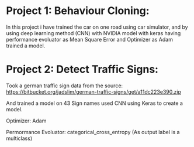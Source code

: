 # Project 1: Behaviour Cloning:

In this project i have trained the car on one road using car simulator, and by using deep learning method (CNN) with NVIDIA model with keras having performance evoluator as Mean Square Error and Optimizer as Adam trained a model.

# Project 2: Detect Traffic Signs:

Took a german traffic sign data from the source:
https://bitbucket.org/jadslim/german-traffic-signs/get/a11dc223e390.zip

And trained a model on 43 Sign names used CNN using Keras to create a model. 

Optimizer: Adam

Permormance Evoluator: categorical_cross_entropy (As output label is a multiclass)
